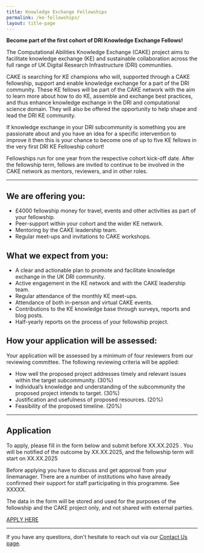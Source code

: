 ```yaml
---
title: Knowledge Exchange Fellowships
permalink: /ke-fellowships/
layout: title-page
---
```


**Become part of the first cohort of DRI Knowledge Exchange Fellows!**

The Computational Abilities Knowledge Exchange (CAKE) project aims to facilitate knowledge exchange (KE) and sustainable collaboration across the full range of UK Digital Research Infrastructure (DRI) communities. 

CAKE is searching for KE champions who will, supported through a CAKE fellowship, support and enable knowledge exchange for a part of the DRI community. These KE fellows will be part of the CAKE network with the aim to learn more about how to do KE, assemble and exchange best practices, and thus enhance knowledge exchange in the DRI and computational science domain. They will also be offered the opportunity to help shape and lead the DRI KE community.

If knowledge exchange in your DRI subcommunity is something you are passionate about and you have an idea for a specific intervention to improve it then this is your chance to become one of up to five KE fellows in the very first DRI KE Fellowship cohort! 

Fellowships run for one year from the respective cohort kick-off date. After the fellowship term, fellows are invited to continue to be involved in the CAKE network as mentors, reviewers, and in other roles.

---

## We are offering you:

- £4000 fellowship money for travel, events and other activities as part of your fellowship.
- Peer-support within your cohort and the wider KE network.
- Mentoring by the CAKE leadership team.
- Regular meet-ups and invitations to CAKE workshops.

## What we expect from you:

- A clear and actionable plan to promote and facilitate knowledge exchange in the UK DRI community.
- Active engagement in the KE network and with the CAKE leadership team.
- Regular attendance of the monthly KE meet-ups.
- Attendance of both in-person and virtual CAKE events.
- Contributions to the KE knowledge base through surveys, reports and blog posts.
- Half-yearly reports on the process of your fellowship project.

## How your application will be assessed:

Your application will be assessed by a minimum of four reviewers from our reviewing committee.
The following reviewing criteria will be applied:

- How well the proposed project addresses timely and relevant issues within the target subcommunity. (30%)
- Individual’s knowledge and understanding of the subcommunity the proposed project intends to target. (30%)
- Justification and usefulness of proposed resources. (20%)
- Feasibility of  the proposed timeline.  (20%)


---

## Application

To apply, please fill in the form below and submit before XX.XX.2025 . You will be notified of the outcome by XX.XX.2025, and the fellowship term will start on XX.XX.2025

Before applying you have to discuss and get approval from your linemanager. There are a number of institutions who have already confirmed their support for staff participating in this programme.  See XXXXX.

The data in the form will be stored and used for the purposes of the fellowship and the CAKE project only, and not shared with external parties.


[APPLY HERE](https://docs.google.com/forms/d/e/1FAIpQLSdhwvavSkr7T_B_OCQPd-ATFjspyb0W_Ga0qM0qOLBD-sp9DQ/viewform?usp=header)

---

If you have any questions, don't hesitate to reach out via our [Contact Us page](/contact-us/).

